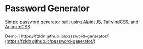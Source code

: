 # Password Generator

Simple password generator built using [AlpineJS](https://alpinejs.dev/), [TailwindCSS](https://tailwindcss.com/), and [AnimateCSS](https://animate.style/)

Demo: [https://fzldn.github.io/password-generator/](https://fzldn.github.io/password-generator/)